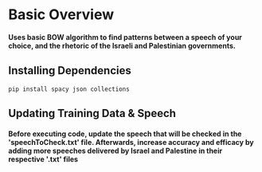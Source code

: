 # Basic Overview
#### Uses basic BOW algorithm to find patterns between a speech of your choice, and the rhetoric of the Israeli and Palestinian governments.
## Installing Dependencies
```
pip install spacy json collections
```
## Updating Training Data & Speech
#### Before executing code, update the speech that will be checked in the 'speechToCheck.txt' file. Afterwards, increase accuracy and efficacy by adding more speeches delivered by Israel and Palestine in their respective '.txt' files
